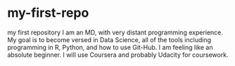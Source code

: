 # my-first-repo
my first repository
I am an MD, with very distant programming experience. My goal is to become versed in Data Science, all of the tools including programming in R, Python, and how to use Git-Hub. 
I am feeling like an absolute beginner. I will use Coursera and probably Udacity for coursework.
